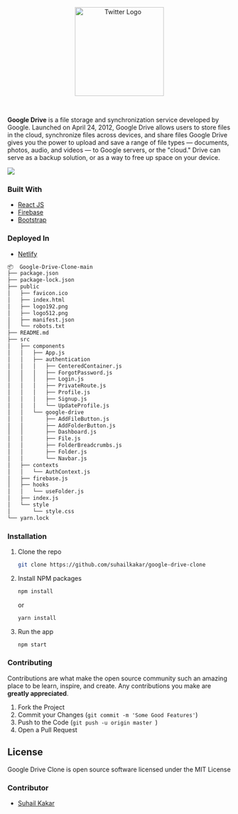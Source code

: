 <p align="center">
    <img width="200" height="auto" src="https://1000logos.net/wp-content/uploads/2021/04/Google-Drive-logo.png" alt="Twitter Logo" />
</p>
   
   <br>
   
**Google Drive** is a file storage and synchronization service developed by Google. Launched on April 24, 2012, Google Drive allows users to store files in the cloud, synchronize files across devices, and share files
Google Drive gives you the power to upload and save a range of file types — documents, photos, audio, and videos — to Google servers, or the "cloud." Drive can serve as a backup solution, or as a way to free up space on your device.


 <img src="https://i.ibb.co/M52xnzX/screely-1624025703912.png" />





### Built With
* [React JS](https://reactjs.org/)
* [Firebase](https://firebase.google.com/)
* [Bootstrap](https://react-bootstrap.github.io/)

### Deployed In
* [Netlify](https://netlify.com/)

```bash
📦  Google-Drive-Clone-main
├── package.json
├── package-lock.json
├── public
│   ├── favicon.ico
│   ├── index.html
│   ├── logo192.png
│   ├── logo512.png
│   ├── manifest.json
│   └── robots.txt
├── README.md
├── src
│   ├── components
│   │   ├── App.js
│   │   ├── authentication
│   │   │   ├── CenteredContainer.js
│   │   │   ├── ForgotPassword.js
│   │   │   ├── Login.js
│   │   │   ├── PrivateRoute.js
│   │   │   ├── Profile.js
│   │   │   ├── Signup.js
│   │   │   └── UpdateProfile.js
│   │   └── google-drive
│   │       ├── AddFileButton.js
│   │       ├── AddFolderButton.js
│   │       ├── Dashboard.js
│   │       ├── File.js
│   │       ├── FolderBreadcrumbs.js
│   │       ├── Folder.js
│   │       └── Navbar.js
│   ├── contexts
│   │   └── AuthContext.js
│   ├── firebase.js
│   ├── hooks
│   │   └── useFolder.js
│   ├── index.js
│   └── style
│       └── style.css
└── yarn.lock
```

### Installation

1. Clone the repo
   ```sh
   git clone https://github.com/suhailkakar/google-drive-clone
   ```
2. Install NPM packages
   ```sh
   npm install
   ```
   or 
   
     ```sh
   yarn install
   ```
3. Run the app
   ```sh
   npm start
   ```
   
   

### Contributing

Contributions are what make the open source community such an amazing place to be learn, inspire, and create. Any contributions you make are **greatly appreciated**.

1. Fork the Project
3. Commit your Changes (`git commit -m 'Some Good Features'`)
4. Push to the Code (`git push -u origin master `)
5. Open a Pull Request


## License

Google Drive Clone is open source software licensed under the MIT License

### Contributor

* [Suhail Kakar](https://suhailkakar.com)
